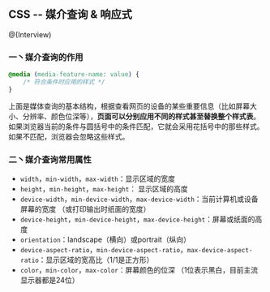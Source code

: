 ## CSS -- 媒介查询 & 响应式

@(Interview)


### 一丶媒介查询的作用

```css
@media (media-feature-name: value) {
    /* 符合条件时应用的样式 */
}
```

上面是媒体查询的基本结构，根据查看网页的设备的某些重要信息（比如屏幕大小、分辨率、颜色位深等），**页面可以分别应用不同的样式甚至替换整个样式表**。 如果浏览器当前的条件与圆括号中的条件匹配，它就会采用花括号中的那些样式。如果不匹配，浏览器会忽略这些样式。

### 二丶媒介查询常用属性

- `width`，`min-width`，`max-width`：显示区域的宽度
- `height`，`min-height`，`max-height`：	显示区域的高度
- `device-width`，`min-device-width`，`max-device-width`：当前计算机或设备屏幕的宽度 （或打印输出时纸面的宽度）	
- `device-height`，`min-device-height`，`max-device-height`：屏幕或纸面的高度
- `orientation`：landscape（横向）或portrait（纵向）
- `device-aspect-ratio`，`min-device-aspect-ratio`，`max-device-aspect-ratio`：显示区域的宽高比（1/1是正方形）
- `color`，`min-color`，`max-color`：屏幕颜色的位深 （1位表示黑白，目前主流显示器都是24位）

